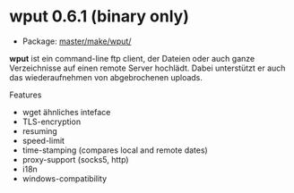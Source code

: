 # wput 0.6.1 (binary only)
 - Package: [master/make/wput/](https://github.com/Freetz-NG/freetz-ng/tree/master/make/wput/)

**wput** ist ein command-line ftp client, der Dateien oder auch ganze
Verzeichnisse auf einen remote Server hochlädt. Dabei unterstützt er
auch das wiederaufnehmen von abgebrochenen uploads.

Features

-   wget ähnliches inteface
-   TLS-encryption
-   resuming
-   speed-limit
-   time-stamping (compares local and remote dates)
-   proxy-support (socks5, http)
-   i18n
-   windows-compatibility

